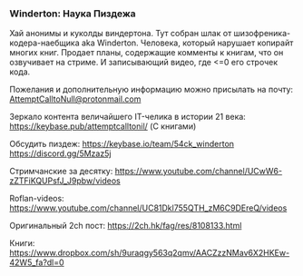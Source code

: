 ### Winderton: Наука Пиздежа

Хай анонимы и куколды виндертона.
Тут собран шлак от шизофреника-кодера-наебщика aka Winderton. Человека, который нарушает копирайт многих книг. Продает планы, содержащие комменты к книгам, что он озвучивает на стриме.
И записывающий видео, где <=0 его строчек кода.

Пожелания и дополнительную информацию можно присылать на почту: AttemptCalltoNull@protonmail.com

Зеркало контента величайшего IT-челика в истории 21 века:
https://keybase.pub/attemptcalltonil/ (С книгами)

Обсудить пиздеж:
https://keybase.io/team/54ck_winderton
https://discord.gg/5Mzaz5j

Стримчанские за десятку:
https://www.youtube.com/channel/UCwW6-zZTFiKQUPsfJ_J9pbw/videos

Roflan-videos:
https://www.youtube.com/channel/UC81Dkl755QTH_zM6C9DEreQ/videos

Оригинальный 2ch пост:
https://2ch.hk/fag/res/8108133.html

Книги:
https://www.dropbox.com/sh/9uraqgy563q2qmv/AACZzzNMav6X2HKEw-42W5_fa?dl=0